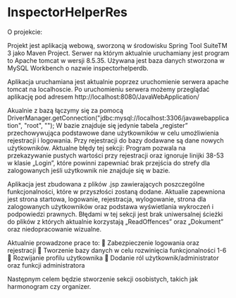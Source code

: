 # InspectorHelperRes
O projekcie:

Projekt jest aplikacją webową, sworzoną w środowisku Spring Tool SuiteTM 3 jako Maven Project. Serwer na którym aktualnie uruchamiany jest program to Apache tomcat w wersji 8.5.35. Używana jest baza danych stworzona w MySQL Workbench o nazwie inspectorhelperdb.  

Aplikacja uruchamiana jest aktualnie poprzez uruchomienie serwera apache tomcat na localhoscie. Po uruchomieniu serwera możemy przeglądać aplikację pod adresem http://localhost:8080/JavaWebApplication/ 

Akualnie z bazą łączymy się za pomocą  DriverManager.getConnection("jdbc:mysql://localhost:3306/javawebapplication", "root", ""); W bazie znajduje się jedynie tabela „register” przechowywująca podstawowe dane użytkowników w celu umożliwienia rejestracji i logowania. Przy rejestracji do bazy dodawane są dane nowych użytkowników. Aktualne błędy tej sekcji: Program pozwala na przekazywanie pustych wartości przy rejestracji oraz ignoruje linijki 38-53 w klasie „Login”, które powinni zapewniać brak przejścia do strefy dla zalogowanych jeśli użytkownik nie znajduje się w bazie. 

Aplikacja jest zbudowana z plików .jsp zawierających poszczególne funkcjonalności, które w przyszłości zostaną dodane. Aktualie zapewniona jest strona startowa, logowanie, rejestracja, wylogowanie, strona dla zalogowanych użytkowników oraz podstawa wyświetlania wykroczeń i podpowiedzi prawnych. Błędami w tej sekcji jest brak uniwersalnej ścieżki do plików z których aktualnie korzystają „ReadOffences” oraz „Dokument” oraz niedopracowanie wizualne. 

Aktualnie prowadzone prace to: 
 Zabezpieczenie logowania oraz rejestracji 
 Tworzenie bazy danych w celu rozwinięcia funkcjonalności 1-6 
 Rozwijanie profilu użytkownika 
 Dodanie ról użytkownik/administrator oraz funkcji administratora 

Następnym celem będzie stworzenie sekcji osobistych, takich jak harmonogram czy organizer. 
